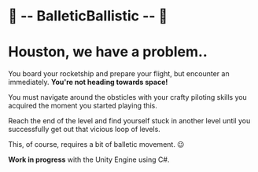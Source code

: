 # 🚀 -- BalleticBallistic -- 🚀

# Houston, we have a problem..

You board your rocketship and prepare your flight, but encounter an immediately.
**You're not heading towards space!**

You must navigate around the obsticles with your crafty piloting skills you acquired the moment you started playing this. 

Reach the end of the level and find yourself stuck in another level until you successfully get out that vicious loop of levels.

This, of course, requires a bit of balletic movement. 😉

**Work in progress** with the Unity Engine using C#. 

